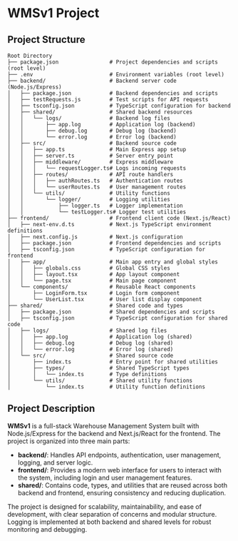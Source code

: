 # WMSv1 Project

## Project Structure

```
Root Directory
├── package.json                # Project dependencies and scripts (root level)
├── .env                        # Environment variables (root level)
├── backend/                    # Backend server code (Node.js/Express)
│   ├── package.json            # Backend dependencies and scripts
│   ├── testRequests.js         # Test scripts for API requests
│   ├── tsconfig.json           # TypeScript configuration for backend
│   ├── shared/                 # Shared backend resources
│   │   └── logs/               # Backend log files
│   │       ├── app.log         # Application log (backend)
│   │       ├── debug.log       # Debug log (backend)
│   │       └── error.log       # Error log (backend)
│   ├── src/                    # Backend source code
│   │   ├── app.ts              # Main Express app setup
│   │   ├── server.ts           # Server entry point
│   │   ├── middleware/         # Express middleware
│   │   │   └── requestLogger.ts# Logs incoming requests
│   │   ├── routes/             # API route handlers
│   │   │   ├── authRoutes.ts   # Authentication routes
│   │   │   └── userRoutes.ts   # User management routes
│   │   └── utils/              # Utility functions
│   │       └── logger/         # Logging utilities
│   │           ├── logger.ts   # Logger implementation
│   │           └── testLogger.ts# Logger test utilities
├── frontend/                   # Frontend client code (Next.js/React)
│   ├── next-env.d.ts           # Next.js TypeScript environment definitions
│   ├── next.config.js          # Next.js configuration
│   ├── package.json            # Frontend dependencies and scripts
│   ├── tsconfig.json           # TypeScript configuration for frontend
│   ├── app/                    # Main app entry and global styles
│   │   ├── globals.css         # Global CSS styles
│   │   ├── layout.tsx          # App layout component
│   │   └── page.tsx            # Main page component
│   └── components/             # Reusable React components
│       ├── LoginForm.tsx       # Login form component
│       └── UserList.tsx        # User list display component
├── shared/                     # Shared code and types
│   ├── package.json            # Shared dependencies and scripts
│   ├── tsconfig.json           # TypeScript configuration for shared code
│   ├── logs/                   # Shared log files
│   │   ├── app.log             # Application log (shared)
│   │   ├── debug.log           # Debug log (shared)
│   │   └── error.log           # Error log (shared)
│   └── src/                    # Shared source code
│       ├── index.ts            # Entry point for shared utilities
│       ├── types/              # Shared TypeScript types
│       │   └── index.ts        # Type definitions
│       └── utils/              # Shared utility functions
│           └── index.ts        # Utility function definitions
```

## Project Description

**WMSv1** is a full-stack Warehouse Management System built with Node.js/Express for the backend and Next.js/React for the frontend. The project is organized into three main parts:
- **backend/**: Handles API endpoints, authentication, user management, logging, and server logic.
- **frontend/**: Provides a modern web interface for users to interact with the system, including login and user management features.
- **shared/**: Contains code, types, and utilities that are reused across both backend and frontend, ensuring consistency and reducing duplication.

The project is designed for scalability, maintainability, and ease of development, with clear separation of concerns and modular structure. Logging is implemented at both backend and shared levels for robust monitoring and debugging.
